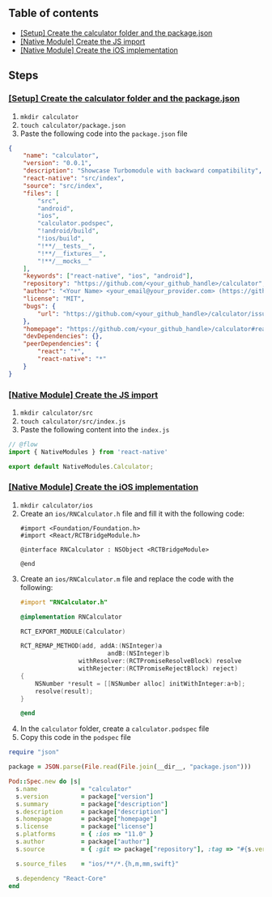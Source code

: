 ## Table of contents

* [[Setup] Create the calculator folder and the package.json](#setup)
* [[Native Module] Create the JS import](#js-import)
* [[Native Module] Create the iOS implementation](#ios-native)

## Steps

### <a name="setup" />[[Setup] Create the calculator folder and the package.json](https://github.com/cipolleschi/RNNewArchitectureLibraries/commit/)

1. `mkdir calculator`
1. `touch calculator/package.json`
1. Paste the following code into the `package.json` file
```json
{
    "name": "calculator",
    "version": "0.0.1",
    "description": "Showcase Turbomodule with backward compatibility",
    "react-native": "src/index",
    "source": "src/index",
    "files": [
        "src",
        "android",
        "ios",
        "calculator.podspec",
        "!android/build",
        "!ios/build",
        "!**/__tests__",
        "!**/__fixtures__",
        "!**/__mocks__"
    ],
    "keywords": ["react-native", "ios", "android"],
    "repository": "https://github.com/<your_github_handle>/calculator",
    "author": "<Your Name> <your_email@your_provider.com> (https://github.com/<your_github_handle>)",
    "license": "MIT",
    "bugs": {
        "url": "https://github.com/<your_github_handle>/calculator/issues"
    },
    "homepage": "https://github.com/<your_github_handle>/calculator#readme",
    "devDependencies": {},
    "peerDependencies": {
        "react": "*",
        "react-native": "*"
    }
}
```

### <a name="js-import" />[[Native Module] Create the JS import](https://github.com/cipolleschi/RNNewArchitectureLibraries/commit/)

1. `mkdir calculator/src`
1. `touch calculator/src/index.js`
1. Paste the following content into the `index.js`
```js
// @flow
import { NativeModules } from 'react-native'

export default NativeModules.Calculator;
```

### <a name="ios-native" />[[Native Module] Create the iOS implementation](https://github.com/cipolleschi/RNNewArchitectureLibraries/commit/)

1. `mkdir calculator/ios`
1. Create an `ios/RNCalculator.h` file and fill it with the following code:
    ```objc
    #import <Foundation/Foundation.h>
    #import <React/RCTBridgeModule.h>

    @interface RNCalculator : NSObject <RCTBridgeModule>

    @end
    ```
1. Create an `ios/RNCalculator.m` file and replace the code with the following:
    ```objective-c
    #import "RNCalculator.h"

    @implementation RNCalculator

    RCT_EXPORT_MODULE(Calculator)

    RCT_REMAP_METHOD(add, addA:(NSInteger)a
                            andB:(NSInteger)b
                    withResolver:(RCTPromiseResolveBlock) resolve
                    withRejecter:(RCTPromiseRejectBlock) reject)
    {
        NSNumber *result = [[NSNumber alloc] initWithInteger:a+b];
        resolve(result);
    }

    @end
    ```
1. In the `calculator` folder, create a `calculator.podspec` file
1. Copy this code in the `podspec` file
```ruby
require "json"

package = JSON.parse(File.read(File.join(__dir__, "package.json")))

Pod::Spec.new do |s|
  s.name            = "calculator"
  s.version         = package["version"]
  s.summary         = package["description"]
  s.description     = package["description"]
  s.homepage        = package["homepage"]
  s.license         = package["license"]
  s.platforms       = { :ios => "11.0" }
  s.author          = package["author"]
  s.source          = { :git => package["repository"], :tag => "#{s.version}" }

  s.source_files    = "ios/**/*.{h,m,mm,swift}"

  s.dependency "React-Core"
end
```

